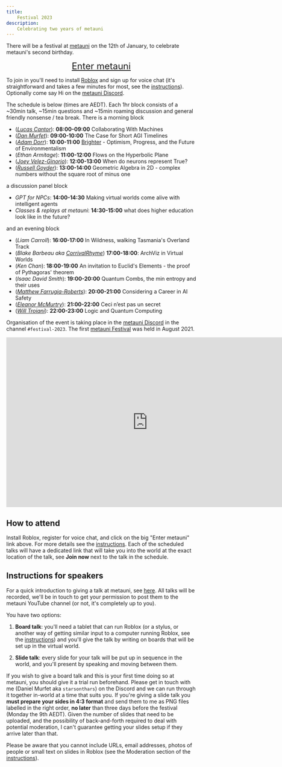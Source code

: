 ```yaml
---
title:
    Festival 2023
description:
    Celebrating two years of metauni
---
```


There will be a festival at [metauni](https://www.metauni.org) on the 12th of January, to celebrate metauni's second birthday.

<p align="center">
  <span style="font-size:x-large;"><a target="_blank" href="https://www.roblox.com/games/8165217582/The-Rising-Sea">Enter metauni</a></span>
</p>

To join in you'll need to install [Roblox](https://www.roblox.com/) and sign up for voice chat (it's straightforward and takes a few minutes for most, see the [instructions](https://metauni.org/posts/instructions/instructions)). Optionally come say Hi on the [metauni Discord](https://www.metauni.org/discord).

The schedule is below (times are AEDT). Each 1hr block consists of a ~30min talk, ~15min questions and ~15min roaming discussion and general friendly nonsense / tea break. There is a morning block

* (*[Lucas Cantor](https://www.lucascantormusic.com)*): **08:00-09:00** Collaborating With Machines
* (*[Dan Murfet](http://therisingsea.org)*): **09:00-10:00** The Case for Short AGI Timelines
* (*[Adam Dorr](https://adamdorr.com)*): **10:00-11:00** [Brighter](https://a.co/d/aNprf06) - Optimism, Progress, and the Future of Environmentalism
* (*Ethan Armitage*): **11:00-12:00** Flows on the Hyperbolic Plane
* (*[Joey Velez-Ginorio](https://www.seas.upenn.edu/~joeyv/)*): **12:00-13:00** When do neurons represent True?
* (*[Russell Goyder](https://www.linkedin.com/in/russell-goyder/)*): **13:00-14:00** Geometric Algebra in 2D - complex numbers without the square root of minus one

a discussion panel block

* *GPT for NPCs*: **14:00-14:30** Making virtual worlds come alive with intelligent agents
* *Classes & replays at metauni*: **14:30-15:00** what does higher education look like in the future?

and an evening block

* (*Liam Carroll*): **16:00-17:00** In Wildness, walking Tasmania's Overland Track
* (*Blake Barbeau aka [CorrivalRhyme](https://twitter.com/CorrivalRhyme)*) **17:00-18:00**: ArchViz in Virtual Worlds
* (*Ken Chan*): **18:00-19:00** An invitation to Euclid's Elements - the proof of Pythagoras' theorem
* (*Isaac David Smith*): **19:00-20:00** Quantum Combs, the min entropy and their uses
* (*[Matthew Farrugia-Roberts](https://far.in.net)*): **20:00-21:00** Considering a Career in AI Safety
* (*[Eleanor McMurtry](https://lnor.net)*): **21:00-22:00** Ceci n’est pas un secret
* (*[Will Troiani](https://williamtroiani.github.io)*): **22:00-23:00** Logic and Quantum Computing

Organisation of the event is taking place in the [metauni Discord](https://discord.gg/9yBaAxPSK8) in the channel `#festival-2023`. The first [metauni Festival](https://metauni.org/posts/festival/festival) was held in August 2021.

<p align="center">
<iframe width="750" height="450" src="https://www.youtube.com/embed/1oTmfZE9uEo" title="YouTube video player" frameborder="0" allow="accelerometer; autoplay; clipboard-write; encrypted-media; gyroscope; picture-in-picture; web-share" allowfullscreen></iframe>
</p>

<!--<p align="center">
<img src="https://user-images.githubusercontent.com/320329/201472401-d4fa2fc7-e83d-4958-9585-a1f8c5f96948.png">
</p>-->

## How to attend

Install Roblox, register for voice chat, and click on the big "Enter metauni" link above. For more details see the [instructions](https://metauni.org/posts/instructions/instructions). Each of the scheduled talks will have a dedicated link that will take you into the world at the exact location of the talk, see **Join now** next to the talk in the schedule.

## Instructions for speakers

For a quick introduction to giving a talk at metauni, see [here](https://metauni.org/posts/instructions/instructions-admin). All talks will be recorded, we'll be in touch to get your permission to post them to the metauni YouTube channel (or not, it's completely up to you).

You have two options:

1. **Board talk**: you'll need a tablet that can run Roblox (or a stylus, or another way of getting similar input to a computer running Roblox, see the [instructions](https://metauni.org/posts/instructions/instructions)) and you'll give the talk by writing on boards that will be set up in the virtual world.

2. **Slide talk**: every slide for your talk will be put up in sequence in the world, and you'll present by speaking and moving between them.

If you wish to give a board talk and this is your first time doing so at metauni, you should give it a trial run beforehand. Please get in touch with me (Daniel Murfet aka `starsonthars`) on the Discord and we can run through it together in-world at a time that suits you. If you're giving a slide talk you **must prepare your sides in 4:3 format** and send them to me as PNG files labelled in the right order, **no later** than three days before the festival (Monday the 9th AEDT). Given the number of slides that need to be uploaded, and the possibility of back-and-forth required to deal with potential moderation, I can't guarantee getting your slides setup if they arrive later than that.

Please be aware that you cannot include URLs, email addresses, photos of people or small text on slides in Roblox (see the Moderation section of the [instructions](https://metauni.org/posts/instructions/instructions-admin)).
